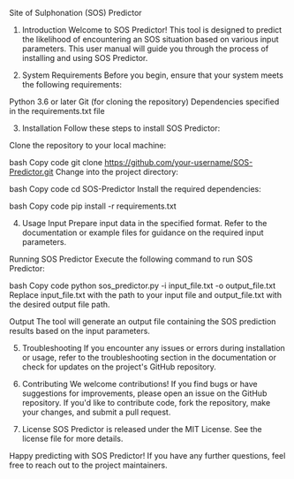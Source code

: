Site of Sulphonation (SOS) Predictor
1. Introduction
Welcome to SOS Predictor! This tool is designed to predict the likelihood of encountering an SOS situation based on various input parameters. This user manual will guide you through the process of installing and using SOS Predictor.

2. System Requirements
Before you begin, ensure that your system meets the following requirements:

Python 3.6 or later Git (for cloning the repository) Dependencies specified in the requirements.txt file

3. Installation
Follow these steps to install SOS Predictor:

Clone the repository to your local machine:

bash Copy code git clone https://github.com/your-username/SOS-Predictor.git Change into the project directory:

bash Copy code cd SOS-Predictor Install the required dependencies:

bash Copy code pip install -r requirements.txt

4. Usage
Input Prepare input data in the specified format. Refer to the documentation or example files for guidance on the required input parameters.

Running SOS Predictor Execute the following command to run SOS Predictor:

bash Copy code python sos_predictor.py -i input_file.txt -o output_file.txt Replace input_file.txt with the path to your input file and output_file.txt with the desired output file path.

Output The tool will generate an output file containing the SOS prediction results based on the input parameters.

5. Troubleshooting
If you encounter any issues or errors during installation or usage, refer to the troubleshooting section in the documentation or check for updates on the project's GitHub repository.

6. Contributing
We welcome contributions! If you find bugs or have suggestions for improvements, please open an issue on the GitHub repository. If you'd like to contribute code, fork the repository, make your changes, and submit a pull request.

7. License
SOS Predictor is released under the MIT License. See the license file for more details.

Happy predicting with SOS Predictor! If you have any further questions, feel free to reach out to the project maintainers.
